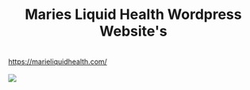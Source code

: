 <center><h1>Maries Liquid Health Wordpress Website's</h1></center>
<br />
<a href="https://marieliquidhealth.com/" target="_blank"> https://marieliquidhealth.com/ <br/></a> <br/>
<img src="./Maries Liquid Health.png" />